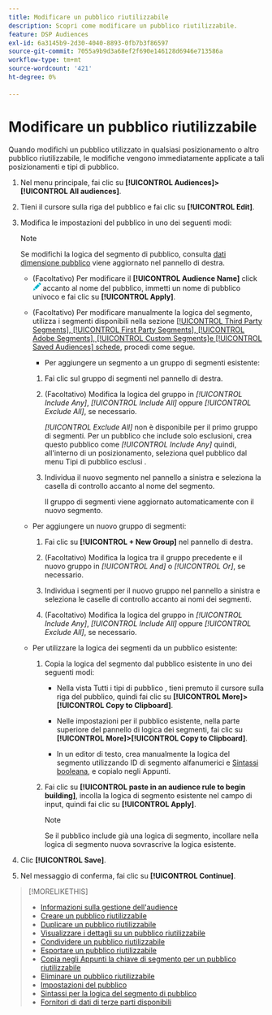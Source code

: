 ```yaml
---
title: Modificare un pubblico riutilizzabile
description: Scopri come modificare un pubblico riutilizzabile.
feature: DSP Audiences
exl-id: 6a3145b9-2d30-4040-8893-0fb7b3f86597
source-git-commit: 7055a9b9d3a68ef2f690e146128d6946e713586a
workflow-type: tm+mt
source-wordcount: '421'
ht-degree: 0%

---
```


# Modificare un pubblico riutilizzabile

Quando modifichi un pubblico utilizzato in qualsiasi posizionamento o altro pubblico riutilizzabile, le modifiche vengono immediatamente applicate a tali posizionamenti e tipi di pubblico.<!-- verify -->

1. Nel menu principale, fai clic su **[!UICONTROL Audiences]>[!UICONTROL All audiences]**.

1. Tieni il cursore sulla riga del pubblico e fai clic su **[!UICONTROL Edit]**.

1. Modifica le impostazioni del pubblico in uno dei seguenti modi:

   >[!NOTE]
   >
   >Se modifichi la logica del segmento di pubblico, consulta [dati dimensione pubblico](audience-about.md) viene aggiornato nel pannello di destra.

   * (Facoltativo) Per modificare il **[!UICONTROL Audience Name]** click ![Modifica](/help/dsp/assets/edit.png) accanto al nome del pubblico, immetti un nome di pubblico univoco e fai clic su **[!UICONTROL Apply]**.

   * (Facoltativo) Per modificare manualmente la logica del segmento, utilizza i segmenti disponibili nella sezione [[!UICONTROL Third Party Segments], [!UICONTROL First Party Segments], [!UICONTROL Adobe Segments], [!UICONTROL Custom Segments]e [!UICONTROL Saved Audiences] schede](audience-settings.md), procedi come segue.

      * Per aggiungere un segmento a un gruppo di segmenti esistente:
      1. Fai clic sul gruppo di segmenti nel pannello di destra.

      1. (Facoltativo) Modifica la logica del gruppo in *[!UICONTROL Include Any]*, *[!UICONTROL Include All]* oppure *[!UICONTROL Exclude All]*, se necessario.

         *[!UICONTROL Exclude All]* non è disponibile per il primo gruppo di segmenti. Per un pubblico che include solo esclusioni, crea questo pubblico come *[!UICONTROL Include Any]* quindi, all&#39;interno di un posizionamento, seleziona quel pubblico dal menu Tipi di pubblico esclusi .

      1. Individua il nuovo segmento nel pannello a sinistra e seleziona la casella di controllo accanto al nome del segmento.

         Il gruppo di segmenti viene aggiornato automaticamente con il nuovo segmento.
   * Per aggiungere un nuovo gruppo di segmenti:

      1. Fai clic su **[!UICONTROL + New Group]** nel pannello di destra.

      1. (Facoltativo) Modifica la logica tra il gruppo precedente e il nuovo gruppo in *[!UICONTROL And]* o *[!UICONTROL Or]*, se necessario.

      1. Individua i segmenti per il nuovo gruppo nel pannello a sinistra e seleziona le caselle di controllo accanto ai nomi dei segmenti.

      1. (Facoltativo) Modifica la logica del gruppo in *[!UICONTROL Include Any]*, *[!UICONTROL Include All]* oppure *[!UICONTROL Exclude All]*, se necessario.
   * Per utilizzare la logica dei segmenti da un pubblico esistente:

      1. Copia la logica del segmento dal pubblico esistente in uno dei seguenti modi:

         * Nella vista Tutti i tipi di pubblico , tieni premuto il cursore sulla riga del pubblico, quindi fai clic su **[!UICONTROL More]>[!UICONTROL Copy to Clipboard]**.

         * Nelle impostazioni per il pubblico esistente, nella parte superiore del pannello di logica dei segmenti, fai clic su **[!UICONTROL More]>[!UICONTROL Copy to Clipboard]**.

         * In un editor di testo, crea manualmente la logica del segmento utilizzando ID di segmento alfanumerici e [Sintassi booleana](audience-segment-logic-syntax.md), e copialo negli Appunti.
      1. Fai clic su **[!UICONTROL paste in an audience rule to begin building]**, incolla la logica di segmento esistente nel campo di input, quindi fai clic su **[!UICONTROL Apply]**.

         >[!NOTE]
         >
         >Se il pubblico include già una logica di segmento, incollare nella logica di segmento nuova sovrascrive la logica esistente.





1. Clic **[!UICONTROL Save]**.

1. Nel messaggio di conferma, fai clic su **[!UICONTROL Continue]**.

>[!MORELIKETHIS]
>
>* [Informazioni sulla gestione dell&#39;audience](audience-about.md)
>* [Creare un pubblico riutilizzabile](reusable-audience-create.md)
>* [Duplicare un pubblico riutilizzabile](reusable-audience-duplicate.md)
>* [Visualizzare i dettagli su un pubblico riutilizzabile](reusable-audience-view-details.md)
>* [Condividere un pubblico riutilizzabile](reusable-audience-share.md)
>* [Esportare un pubblico riutilizzabile](reusable-audience-export.md)
>* [Copia negli Appunti la chiave di segmento per un pubblico riutilizzabile](reusable-audience-clipboard.md)
>* [Eliminare un pubblico riutilizzabile](reusable-audience-delete.md)
>* [Impostazioni del pubblico](audience-settings.md)
>* [Sintassi per la logica del segmento di pubblico](audience-segment-logic-syntax.md)
>* [Fornitori di dati di terze parti disponibili](third-party-data-providers.md)

